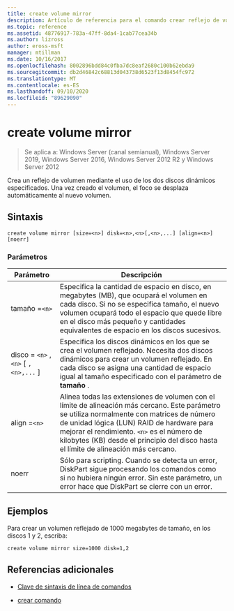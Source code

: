 ```yaml
---
title: create volume mirror
description: Artículo de referencia para el comando crear reflejo de volumen, que crea un reflejo de volumen mediante los dos discos dinámicos especificados.
ms.topic: reference
ms.assetid: 48776917-783a-47ff-8da4-1cab77cea34b
ms.author: lizross
author: eross-msft
manager: mtillman
ms.date: 10/16/2017
ms.openlocfilehash: 8002896bdd84c0fba7dc8eaf2680c100b62ebda9
ms.sourcegitcommit: db2d46842c68813d043738d6523f13d8454fc972
ms.translationtype: MT
ms.contentlocale: es-ES
ms.lasthandoff: 09/10/2020
ms.locfileid: "89629090"
---
```

# <a name="create-volume-mirror"></a>create volume mirror

> Se aplica a: Windows Server (canal semianual), Windows Server 2019, Windows Server 2016, Windows Server 2012 R2 y Windows Server 2012

Crea un reflejo de volumen mediante el uso de los dos discos dinámicos especificados. Una vez creado el volumen, el foco se desplaza automáticamente al nuevo volumen.

## <a name="syntax"></a>Sintaxis

```
create volume mirror [size=<n>] disk=<n>,<n>[,<n>,...] [align=<n>] [noerr]
```

### <a name="parameters"></a>Parámetros

| Parámetro | Descripción |
| --------- | ----------- |
| tamaño =`<n>` | Especifica la cantidad de espacio en disco, en megabytes (MB), que ocupará el volumen en cada disco. Si no se especifica tamaño, el nuevo volumen ocupará todo el espacio que quede libre en el disco más pequeño y cantidades equivalentes de espacio en los discos sucesivos. |
| disco = `<n>` , `<n>` [ `,<n>,...` ] | Especifica los discos dinámicos en los que se crea el volumen reflejado. Necesita dos discos dinámicos para crear un volumen reflejado. En cada disco se asigna una cantidad de espacio igual al tamaño especificado con el parámetro de **tamaño** . |
| align =`<n>` | Alinea todas las extensiones de volumen con el límite de alineación más cercano. Este parámetro se utiliza normalmente con matrices de número de unidad lógica (LUN) RAID de hardware para mejorar el rendimiento. `<n>` es el número de kilobytes (KB) desde el principio del disco hasta el límite de alineación más cercano. |
| noerr | Sólo para scripting. Cuando se detecta un error, DiskPart sigue procesando los comandos como si no hubiera ningún error. Sin este parámetro, un error hace que DiskPart se cierre con un error. |

## <a name="examples"></a>Ejemplos

Para crear un volumen reflejado de 1000 megabytes de tamaño, en los discos 1 y 2, escriba:

```
create volume mirror size=1000 disk=1,2
```

## <a name="additional-references"></a>Referencias adicionales

- [Clave de sintaxis de línea de comandos](command-line-syntax-key.md)

- [crear comando](create.md)
